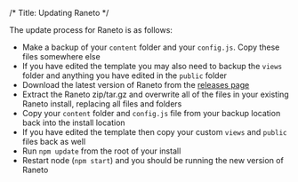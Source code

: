 /*
Title: Updating Raneto
*/

The update process for Raneto is as follows:

* Make a backup of your `content` folder and your `config.js`. Copy these files somewhere else
* If you have edited the template you may also need to backup the `views` folder and anything you
have edited in the `public` folder
* Download the latest version of Raneto from the [releases page](https://github.com/gilbitron/Raneto/releases)
* Extract the Raneto zip/tar.gz and overwrite all of the files in your existing Raneto install, replacing
all files and folders
* Copy your `content` folder and `config.js` file from your backup location back into the install location
* If you have edited the template then copy your custom `views` and `public` files back as well
* Run `npm update` from the root of your install
* Restart node (`npm start`) and you should be running the new version of Raneto
